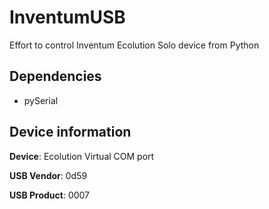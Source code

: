 # InventumUSB
Effort to control Inventum Ecolution Solo device from Python

## Dependencies

* pySerial

## Device information

**Device**: Ecolution Virtual COM port
 
**USB Vendor**: 0d59

**USB Product**: 0007
